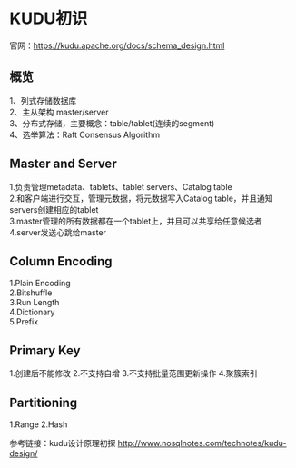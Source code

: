 # KUDU初识
官网：https://kudu.apache.org/docs/schema_design.html
## 概览
1、列式存储数据库  
2、主从架构 master/server  
3、分布式存储，主要概念：table/tablet(连续的segment)  
4、选举算法：Raft Consensus Algorithm  

## Master and Server
1.负责管理metadata、tablets、tablet servers、Catalog table  
2.和客户端进行交互，管理元数据，将元数据写入Catalog table，并且通知servers创建相应的tablet  
3.master管理的所有数据都在一个tablet上，并且可以共享给任意候选者  
4.server发送心跳给master  

## Column Encoding
1.Plain Encoding  
2.Bitshuffle  
3.Run Length  
4.Dictionary  
5.Prefix  

## Primary Key
1.创建后不能修改
2.不支持自增
3.不支持批量范围更新操作
4.聚簇索引

## Partitioning
1.Range
2.Hash



参考链接：kudu设计原理初探 http://www.nosqlnotes.com/technotes/kudu-design/
